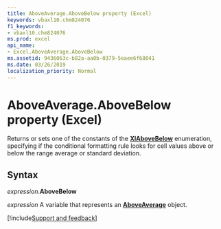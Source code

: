 ```yaml
---
title: AboveAverage.AboveBelow property (Excel)
keywords: vbaxl10.chm824076
f1_keywords:
- vbaxl10.chm824076
ms.prod: excel
api_name:
- Excel.AboveAverage.AboveBelow
ms.assetid: 9436063c-b82a-aa0b-0379-5eaee6f68041
ms.date: 03/26/2019
localization_priority: Normal
---
```



# AboveAverage.AboveBelow property (Excel)

Returns or sets one of the constants of the **[XlAboveBelow](Excel.XlAboveBelow.md)** enumeration, specifying if the conditional formatting rule looks for cell values above or below the range average or standard deviation.


## Syntax

_expression_.**AboveBelow**

_expression_ A variable that represents an **[AboveAverage](Excel.AboveAverage.md)** object.




[!include[Support and feedback](~/includes/feedback-boilerplate.md)]